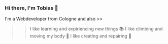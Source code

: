 ### Hi there, I'm Tobias 👋
I'm a Webdeveloper from Cologne and also >>
>> I like learning and expiriencing new things :books:
>> I like climbing and moving my body :monkey:
>> I like creating and repairing :wrench:


<!--
**tsindek/tsindek** is a ✨ _special_ ✨ repository because its `README.md` (this file) appears on your GitHub profile.

Here are some ideas to get you started:

- 🔭 I’m currently working on ...
- 🌱 I’m currently learning ...
- 👯 I’m looking to collaborate on ...
- 🤔 I’m looking for help with ...
- 💬 Ask me about ...
- 📫 How to reach me: ...
- 😄 Pronouns: ...
- ⚡ Fun fact: ...
-->
